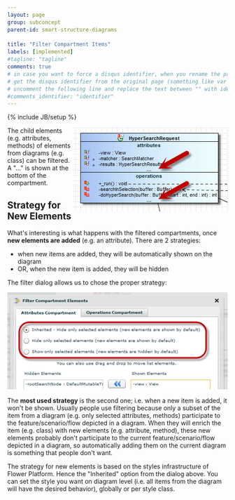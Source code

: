 ```yaml
---
layout: page
group: subconcept
parent-id: smart-structure-diagrams

title: "Filter Compartment Items"
labels: [implemented]
#tagline: "tagline"
comments: true
# in case you want to force a disqus identifier, when you rename the page
# get the disqus identifier from the original page (something like var disqus_identifier = 'ident';),
# uncomment the following line and replace the text between "" with ident
#comments_identifier: "identifier"
---
```

{% include JB/setup %}

<img class="img-polaroid" style="float:right" src="smart-structure-diagrams-filter-compartment1.png"/>
The child elements (e.g. attributes, methods) of elements from diagrams (e.g. class) can be filtered. A "..." is shown at the bottom of the compartment.

## Strategy for New Elements

What's interesting is what happens with the filtered compartments, once **new elements are added** (e.g. an attribute). There are 2 strategies:

* when new items are added, they will be automatically shown on the diagram
* OR, when the new item is added, they will be hidden

The filter dialog allows us to chose the proper strategy:

<div>
<p class="text-center">
<img class="img-polaroid" src="smart-structure-diagrams-filter-compartment2.png"/>
</p>

<div class="alert alert-info">
The <strong>most used strategy</strong> is the second one; i.e. when a new item is added, it won't be shown. 
Usually people use filtering because only a subset of the item from a diagram (e.g. only selected attributes, methods) participate to the feature/scenario/flow depicted in a diagram. When they will enrich the item (e.g. class) with new elements (e.g. attribute, method), these new elements probably don't participate to the current feature/scenario/flow depicted in a diagram, so automatically adding them on the current diagram is something that people don't want.
</div>
</div>

The strategy for new elements is based on the styles infrastructure of Flower Platform. Hence the "Inherited" option from the dialog above. 
You can set the style you want on diagram level (i.e. all items from the diagram will have the desired behavior), globally or per style class. 
